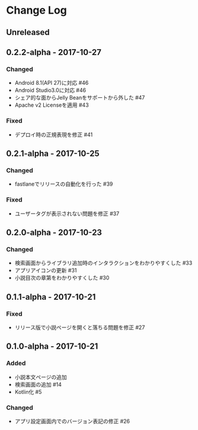 # Change Log

## Unreleased

## 0.2.2-alpha - 2017-10-27
### Changed
- Android 8.1(API 27)に対応 #46
- Android Studio3.0に対応 #46
- シェア的な面からJelly Beanをサポートから外した #47
- Apache v2 Licenseを適用 #43

### Fixed
- デプロイ時の正規表現を修正 #41

## 0.2.1-alpha - 2017-10-25
### Changed
- fastlaneでリリースの自動化を行った #39

### Fixed
- ユーザータグが表示されない問題を修正 #37

## 0.2.0-alpha - 2017-10-23
### Changed
- 検索画面からライブラリ追加時のインタラクションをわかりやすくした #33 
- アプリアイコンの更新 #31
- 小説目次の章第をわかりやすくした #30

## 0.1.1-alpha - 2017-10-21
### Fixed
- リリース版で小説ページを開くと落ちる問題を修正 #27

## 0.1.0-alpha - 2017-10-21
### Added
- 小説本文ページの追加
- 検索画面の追加 #14
- Kotlin化 #5

### Changed
- アプリ設定画面内でのバージョン表記の修正 #26
